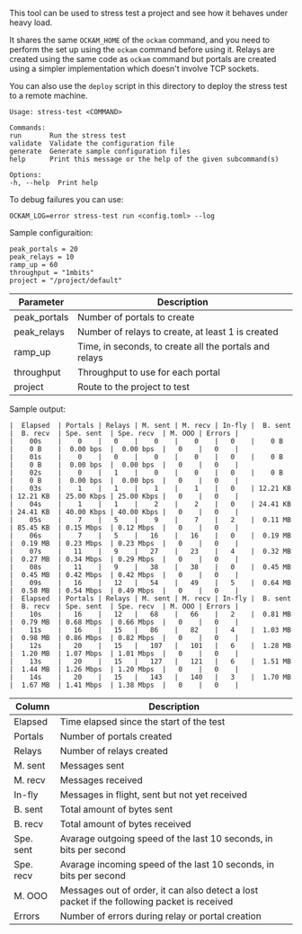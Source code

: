 This tool can be used to stress test a project and see how it behaves under heavy load.

It shares the same `OCKAM_HOME` of the `ockam` command, and you need to perform the
set up using the `ockam` command before using it.
Relays are created using the same code as `ockam` command but portals are created using
a simpler implementation which doesn't involve TCP sockets.

You can also use the `deploy` script in this directory to deploy the stress test to a remote machine.

```
Usage: stress-test <COMMAND>

Commands:
run       Run the stress test
validate  Validate the configuration file
generate  Generate sample configuration files
help      Print this message or the help of the given subcommand(s)

Options:
-h, --help  Print help
```

To debug failures you can use:

```
OCKAM_LOG=error stress-test run <config.toml> --log
```

Sample configuraition:
```
peak_portals = 20
peak_relays = 10
ramp_up = 60
throughput = "1mbits"
project = "/project/default"
```

| Parameter     | Description                                           |
|---------------|-------------------------------------------------------|
| peak_portals  | Number of portals to create                           |
| peak_relays   | Number of relays to create, at least 1 is created     |
| ramp_up       | Time, in seconds, to create all the portals and relays|
| throughput    | Throughput to use for each portal                     |
| project       | Route to the project to test                          |

Sample output:
```
|  Elapsed  | Portals | Relays | M. sent | M. recv | In-fly |  B. sent  |  B. recv  | Spe. sent  | Spe. recv  | M. OOO | Errors |
|    00s    |    0    |   0    |    0    |    0    |   0    |    0 B    |    0 B    |  0.00 bps  |  0.00 bps  |   0    |   0    |
|    01s    |    0    |   0    |    0    |    0    |   0    |    0 B    |    0 B    |  0.00 bps  |  0.00 bps  |   0    |   0    |
|    02s    |    0    |   1    |    0    |    0    |   0    |    0 B    |    0 B    |  0.00 bps  |  0.00 bps  |   0    |   0    |
|    03s    |    1    |   1    |    1    |    1    |   0    | 12.21 KB  | 12.21 KB  | 25.00 Kbps | 25.00 Kbps |   0    |   0    |
|    04s    |    1    |   1    |    2    |    2    |   0    | 24.41 KB  | 24.41 KB  | 40.00 Kbps | 40.00 Kbps |   0    |   0    |
|    05s    |    7    |   5    |    9    |    7    |   2    |  0.11 MB  | 85.45 KB  | 0.15 Mbps  | 0.12 Mbps  |   0    |   0    |
|    06s    |    7    |   5    |   16    |   16    |   0    |  0.19 MB  |  0.19 MB  | 0.23 Mbps  | 0.23 Mbps  |   0    |   0    |
|    07s    |   11    |   9    |   27    |   23    |   4    |  0.32 MB  |  0.27 MB  | 0.34 Mbps  | 0.29 Mbps  |   0    |   0    |
|    08s    |   11    |   9    |   38    |   38    |   0    |  0.45 MB  |  0.45 MB  | 0.42 Mbps  | 0.42 Mbps  |   0    |   0    |
|    09s    |   16    |   12   |   54    |   49    |   5    |  0.64 MB  |  0.58 MB  | 0.54 Mbps  | 0.49 Mbps  |   0    |   0    |
|  Elapsed  | Portals | Relays | M. sent | M. recv | In-fly |  B. sent  |  B. recv  | Spe. sent  | Spe. recv  | M. OOO | Errors |
|    10s    |   16    |   12   |   68    |   66    |   2    |  0.81 MB  |  0.79 MB  | 0.68 Mbps  | 0.66 Mbps  |   0    |   0    |
|    11s    |   16    |   15   |   86    |   82    |   4    |  1.03 MB  |  0.98 MB  | 0.86 Mbps  | 0.82 Mbps  |   0    |   0    |
|    12s    |   20    |   15   |   107   |   101   |   6    |  1.28 MB  |  1.20 MB  | 1.07 Mbps  | 1.01 Mbps  |   0    |   0    |
|    13s    |   20    |   15   |   127   |   121   |   6    |  1.51 MB  |  1.44 MB  | 1.26 Mbps  | 1.20 Mbps  |   0    |   0    |
|    14s    |   20    |   15   |   143   |   140   |   3    |  1.70 MB  |  1.67 MB  | 1.41 Mbps  | 1.38 Mbps  |   0    |   0    |
```

| Column    | Description                                                                                 |
|-----------|---------------------------------------------------------------------------------------------|
| Elapsed   | Time elapsed since the start of the test                                                    |
| Portals   | Number of portals created                                                                   |
| Relays    | Number of relays created                                                                    |
| M. sent   | Messages sent                                                                               |
| M. recv   | Messages received                                                                           |
| In-fly    | Messages in flight, sent but not yet received                                               |
| B. sent   | Total amount of bytes sent                                                                  |
| B. recv   | Total amount of bytes received                                                              |
| Spe. sent | Avarage outgoing speed of the last 10 seconds, in bits per second                           |
| Spe. recv | Avarage incoming speed of the last 10 seconds, in bits per second                           |
| M. OOO    | Messages out of order, it can also detect a lost packet if the following packet is received |
| Errors    | Number of errors during relay or portal creation                                            |
